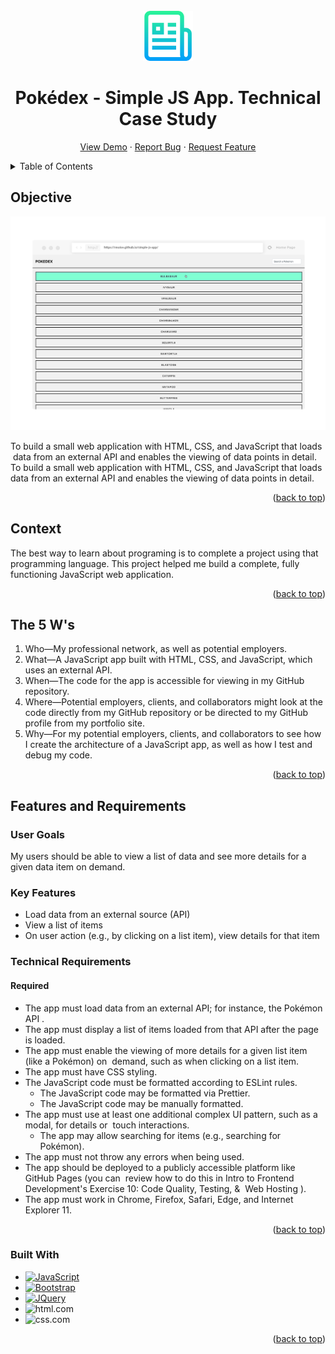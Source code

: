 <!-- PROJECT LOGO -->
<br />
<div align="center">
  <a href="https://github.com/rmoise/simple-js-app">
    <img src="img/logo.png" alt="Logo" width="80" height="80">
  </a>

  <h1 align="center">Pokédex - Simple JS App. Technical Case Study</h1>

  <p align="center">
    <a href="https://rmoise.github.io/simple-js-app/">View Demo</a>
    ·
    <a href="https://github.com/rmoise/simple-js-app/issues">Report Bug</a>
    ·
    <a href="https://github.com/rmoise/simple-js-app/issues">Request Feature</a>
  </p>
</div>

<!-- TABLE OF CONTENTS -->
<details>
  <summary>Table of Contents</summary>
  <ol>
    <li>
      <a href="#objective">Objective</a>
      <ul>
        <li><a href="#context">Context</a></li>
      </ul>
    </li>
    <li>
      <a href="#the-5-ws">The 5 Ws</a>
        <li><a href="#features-and-requirements">Features and Requirements</a></li>
        <ul>
        <li><a href="#user-goals">User Goals</a></li>
    </li>
    <li><a href="#key-features">Key Features</a></li>
    <li><a href="#technical-requirements">Technical Requirements</a></li>
    <li><a href="#required">Required</a></li>
    </ul>
    <li><a href="#built-with">Built With</a></li>
  </ol>
</details>

## Objective

![Pokedex App Screen Shot](img/pokedex-app.png)

To build a small web application with HTML, CSS, and JavaScript that loads  data from an external API and enables the viewing of data points in detail.
To build a small web application with HTML, CSS, and JavaScript that loads data from an external API and enables the viewing of data points in detail.

<p align="right">(<a href="#readme-top">back to top</a>)</p>

## Context

The best way to learn about programing is to complete a project using that programming language. This project helped me build a complete, fully functioning JavaScript web application.

<p align="right">(<a href="#readme-top">back to top</a>)</p>

## The 5 W's

1. Who—My professional network, as well as potential employers.
2. What—A JavaScript app built with HTML, CSS, and JavaScript, which uses an external API.
3. When—The code for the app is accessible for viewing in my GitHub repository.
4. Where—Potential employers, clients, and collaborators might look at the code directly from my GitHub repository or be directed to my GitHub profile from my portfolio site.
5. Why—For my potential employers, clients, and collaborators to see how I create the architecture of a JavaScript app, as well as how I test and debug my code.

<p align="right">(<a href="#readme-top">back to top</a>)</p>

## Features and Requirements

### User Goals

My users should be able to view a list of data and see more details for a given data item on demand.

### Key Features

<!-- prettier-ignore -->
* Load data from an external source (API)
* View a list of items
* On user action (e.g., by clicking on a list item), view details for that item

### Technical Requirements

#### Required

<!-- prettier-ignore -->
* The app must load data from an external API; for instance, the Pokémon API .
* The app must display a list of items loaded from that API after the page is loaded.
* The app must enable the viewing of more details for a given list item (like a Pokémon) on  demand, such as when clicking on a list item.
* The app must have CSS styling.
* The JavaScript code must be formatted according to ESLint rules.
  * The JavaScript code may be formatted via Prettier.
  * The JavaScript code may be manually formatted.
* The app must use at least one additional complex UI pattern, such as a modal, for details or  touch interactions.
  * The app may allow searching for items (e.g., searching for Pokémon).
* The app must not throw any errors when being used.
* The app should be deployed to a publicly accessible platform like GitHub Pages (you can  review how to do this in Intro to Frontend Development's Exercise 10: Code Quality, Testing, &  Web Hosting ).
* The app must work in Chrome, Firefox, Safari, Edge, and Internet Explorer 11.

<p align="right">(<a href="#readme-top">back to top</a>)</p>

### Built With

<!-- prettier-ignore -->
* [![JavaScript][javascript.com]][javascript-url]
* [![Bootstrap][bootstrap.com]][bootstrap-url]
* [![JQuery][jquery.com]][jquery-url]
* ![html.com]
* ![css.com]

<p align="right">(<a href="#readme-top">back to top</a>)</p>

<!-- MARKDOWN LINKS & IMAGES -->
<!-- https://www.markdownguide.org/basic-syntax/#reference-style-links -->

[javascript.com]: https://img.shields.io/badge/JavaScript-F7DF1E?style=for-the-badge&logo=javascript&logoColor=black
[javascript-url]: https://www.javascript.com
[bootstrap.com]: https://img.shields.io/badge/Bootstrap-563D7C?style=for-the-badge&logo=bootstrap&logoColor=white
[bootstrap-url]: https://getbootstrap.com
[jquery.com]: https://img.shields.io/badge/jQuery-0769AD?style=for-the-badge&logo=jquery&logoColor=white
[jquery-url]: https://jquery.com
[html.com]: https://img.shields.io/badge/HTML5-E34F26?style=for-the-badge&logo=html5&logoColor=white
[css.com]: https://img.shields.io/badge/CSS3-1572B6?style=for-the-badge&logo=css3&logoColor=white

